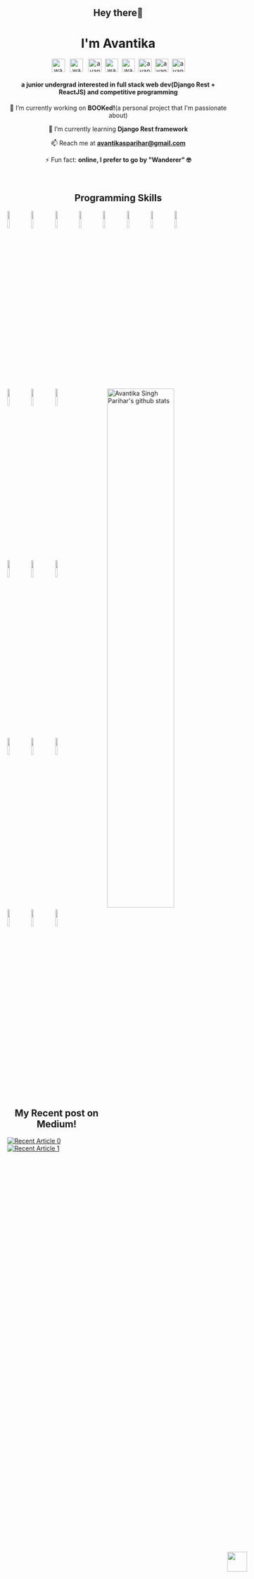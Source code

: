 
<h2 align="center">Hey there👋</h2>
<h1 align="center">I'm Avantika</h1>



<p align="center">
<a href="https://twitter.com/wanderers_vice" target="blank"><img align="center" src="https://cdn.jsdelivr.net/npm/simple-icons@3.0.1/icons/twitter.svg" alt="wanderers_vice" height="30" width="30" /></a> &nbsp;
  <a href="https://www.linkedin.com/in/avantika-singh-parihar-827816174" target="blank"><img align="center" src="https://cdn.jsdelivr.net/npm/simple-icons@3.0.1/icons/linkedin.svg" alt="wanderers_vice" height="30" width="30" /></a> &nbsp;
  <a href="https://instagram.com/avantikasparihar" target="blank"><img align="center" src="https://cdn.jsdelivr.net/npm/simple-icons@3.0.1/icons/instagram.svg" alt="avantikasparihar" height="30" width="30" /></a>&nbsp;
<a href="https://www.codechef.com/users/wanderersvice" target="blank"><img align="center" src="https://cdn.jsdelivr.net/npm/simple-icons@3.1.0/icons/codechef.svg" alt="wanderersvice" height="30" width="30" /></a>&nbsp;
<a href="https://www.hackerrank.com/wanderersvice" target="blank"><img align="center" src="https://cdn.jsdelivr.net/npm/simple-icons@3.0.1/icons/hackerrank.svg" alt="wanderersvice" height="30" width="30" /></a>&nbsp;
<a href="https://codeforces.com/profile/avantikasparihar" target="blank"><img align="center" src="https://cdn.jsdelivr.net/npm/simple-icons@3.0.1/icons/codeforces.svg" alt="avantikasparihar" height="30" width="30" /></a>&nbsp;
<a href="https://www.leetcode.com/avantikasparihar" target="blank"><img align="center" src="https://cdn.jsdelivr.net/npm/simple-icons@3.0.1/icons/leetcode.svg" alt="avantikasparihar" height="30" width="30" /></a>&nbsp;
<a href="https://auth.geeksforgeeks.org/user/avantikasparihar/profile" target="blank"><img align="center" src="https://cdn.jsdelivr.net/npm/simple-icons@3.0.1/icons/geeksforgeeks.svg" alt="avantikasparihar/profile" height="30" width="30" /></a>
</p>

<h4 align="center">a junior undergrad interested in full stack web dev(Django Rest + ReactJS) and competitive programming</h4>
<p align="center">🔭 I’m currently working on <b>BOOKed!</b>(a personal project that I'm passionate about)</p>

 <p align="center">🌱 I’m currently learning <b>Django Rest framework</b></p>

 <p align="center">📫 Reach me at <b><a href="mailto:avantikasparihar@gmail.com">avantikasparihar@gmail.com</a></b></p>

 <p align="center">⚡ Fun fact: <b>online, I prefer to go by "Wanderer" 🤓</b></p>

<br/>
<h2 align="center"> Programming Skills</h2>

<p align="center">
   
  <code><img width="10%" src="https://github.com/mohitjaisal/ImageStore/blob/master/Readme-MohitJaisal/Programming-Skills/1c.png"></code>
  <code><img width="10%" src="https://github.com/mohitjaisal/ImageStore/blob/master/Readme-MohitJaisal/Programming-Skills/2cpp.png"></code>
  <code><img width="10%" src="https://github.com/mohitjaisal/ImageStore/blob/master/Readme-MohitJaisal/Programming-Skills/4js.png"></code>
  <code><img width="10%" src="https://cdn.worldvectorlogo.com/logos/python-6.svg"></code>
  <code><img width="10%" src="https://github.com/mohitjaisal/ImageStore/blob/master/Readme-MohitJaisal/Programming-Skills/5html.png"></code>
  <code><img width="10%" src="https://github.com/mohitjaisal/ImageStore/blob/master/Readme-MohitJaisal/Programming-Skills/6css.png"></code>
  <code><img width="10%" src="https://github.com/mohitjaisal/ImageStore/blob/master/Readme-MohitJaisal/Programming-Skills/7.jquery.svg"></code>
  <code><img width="10%" src="https://github.com/mohitjaisal/ImageStore/blob/master/Readme-MohitJaisal/Programming-Skills/8.bootstrap.svg"></code>

   
   <img width="55%" align="right" alt="Avantika Singh Parihar's github stats" src="https://github-readme-stats.vercel.app/api?username=avantikasparihar&show_icons=true&hide_border=true"/>

 <code><img width="10%" src="https://cdn.worldvectorlogo.com/logos/django-community.svg"></code>
 <code><img width="10%" src="https://github.com/mohitjaisal/ImageStore/blob/master/Readme-MohitJaisal/Programming-Skills/11.npm.svg"></code>
  <code><img width="10%" src="https://github.com/mohitjaisal/ImageStore/blob/master/Readme-MohitJaisal/Programming-Skills/23.mysql.svg"></code>
  <br />
  <code><img width="10%" src="https://github.com/mohitjaisal/ImageStore/blob/master/Readme-MohitJaisal/Programming-Skills/26.git.svg"></code>
  <code><img width="10%" src="https://github.com/mohitjaisal/ImageStore/blob/master/Readme-MohitJaisal/Programming-Skills/27.github.svg"></code>
  <code><img width="10%" src="https://github.com/mohitjaisal/ImageStore/blob/master/Readme-MohitJaisal/Programming-Skills/28.visualstudio-code.svg"></code>
    <br/>
  
   <code><img width="10%" src="https://github.com/mohitjaisal/ImageStore/blob/master/Readme-MohitJaisal/Programming-Skills/12.reactjs.svg"></code>
  <code><img width="10%" src="https://github.com/mohitjaisal/ImageStore/blob/master/Readme-MohitJaisal/Programming-Skills/13.firebase.svg"></code>
  <code><img width="10%" src="https://github.com/mohitjaisal/ImageStore/blob/master/Readme-MohitJaisal/Programming-Skills/14.mongodb.svg"></code>
    <br />
  <code><img width="10%" src="https://github.com/mohitjaisal/ImageStore/blob/master/Readme-MohitJaisal/Programming-Skills/15.sass.svg"></code>
  <code><img width="10%" src="https://github.com/mohitjaisal/ImageStore/blob/master/Readme-MohitJaisal/Programming-Skills/18.postman.svg"></code>
  <code><img width="10%" src="https://github.com/mohitjaisal/ImageStore/blob/master/Readme-MohitJaisal/Programming-Skills/19.netlify.svg"></code>
  <br />
 

</p>


<br>

<h2 align="center"> My Recent post on Medium!</h2>

<a target="_blank" href="https://github-readme-medium-recent-article.vercel.app/medium/@avantikasparihar/0"><img src="https://github-readme-medium-recent-article.vercel.app/medium/@avantikasparihar/0" alt="Recent Article 0"> 
<a target="_blank" href="https://github-readme-medium-recent-article.vercel.app/medium/@avantikasparihar/1"><img src="https://github-readme-medium-recent-article.vercel.app/medium/@avantikasparihar/1" alt="Recent Article 1">   

 
  
  
<p align="center">
<a href="https://avantikasparihar.medium.com">
    <img src="https://www.vectorlogo.zone/logos/medium/medium-ar21.svg" height="45px" style="margin: 500px;" />
  </a>

</p>
